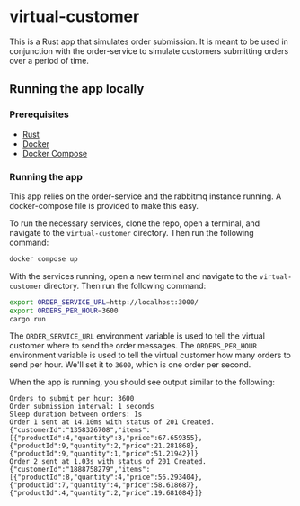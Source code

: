 # virtual-customer

This is a Rust app that simulates order submission. It is meant to be used in conjunction with the order-service to simulate customers submitting orders over a period of time.

## Running the app locally

### Prerequisites

- [Rust](https://www.rust-lang.org/tools/install)
- [Docker](https://docs.docker.com/get-docker/)
- [Docker Compose](https://docs.docker.com/compose/install/)

### Running the app

This app relies on the order-service and the rabbitmq instance running. A docker-compose file is provided to make this easy. 

To run the necessary services, clone the repo, open a terminal, and navigate to the `virtual-customer` directory. Then run the following command:

```bash
docker compose up
```

With the services running, open a new terminal and navigate to the `virtual-customer` directory. Then run the following command:

```bash
export ORDER_SERVICE_URL=http://localhost:3000/
export ORDERS_PER_HOUR=3600
cargo run
```

The `ORDER_SERVICE_URL` environment variable is used to tell the virtual customer where to send the order messages. The `ORDERS_PER_HOUR` environment variable is used to tell the virtual customer how many orders to send per hour. We'll set it to `3600`, which is one order per second.

When the app is running, you should see output similar to the following:

```text
Orders to submit per hour: 3600
Order submission interval: 1 seconds
Sleep duration between orders: 1s
Order 1 sent at 14.10ms with status of 201 Created. {"customerId":"1358326708","items":[{"productId":4,"quantity":3,"price":67.659355},{"productId":9,"quantity":2,"price":21.281868},{"productId":9,"quantity":1,"price":51.21942}]}
Order 2 sent at 1.03s with status of 201 Created. {"customerId":"1888758279","items":[{"productId":8,"quantity":4,"price":56.293404},{"productId":7,"quantity":4,"price":58.618687},{"productId":4,"quantity":2,"price":19.681084}]}
```